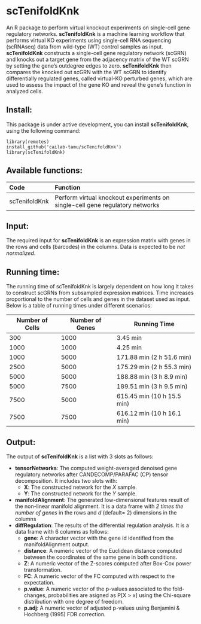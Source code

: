 scTenifoldKnk
=============

An R package to perform virtual knockout experiments on single-cell gene regulatory networks. **scTenifoldKnk** is a machine learning workflow that performs virtual KO experiments using single-cell RNA sequencing (scRNAseq) data from wild-type (WT) control samples as input. **scTenifoldKnk** constructs a single-cell gene regulatory network (scGRN) and knocks out a target gene from the adjacency matrix of the WT scGRN by setting the gene’s outdegree edges to zero. **scTenifoldKnk** then compares the knocked out scGRN with the WT scGRN to identify differentially regulated genes, called virtual-KO perturbed genes, which are used to assess the impact of the gene KO and reveal the gene’s function in analyzed cells.

Install:
-------
This package is under active development, you can install **scTenifoldKnk**, using the following command:

```{R}
library(remotes)
install_github('cailab-tamu/scTenifoldKnk')
library(scTenifoldKnk)
```

Available functions:
--------------------

|Code| Function |
|:-|:-|
|scTenifoldKnk|Perform virtual knockout experiments on single-cell gene regulatory networks|

Input:
--------
The required input for **scTenifoldKnk** is an expression matrix with genes in the rows and cells (barcodes) in the columns. Data is expected to be _not normalized_.

Running time:
--------
The running time of scTenifoldKnk is largely dependent on how long it takes to construct scGRNs from subsampled expression matrices. Time increases proportional to the number of cells and genes in the dataset used as input. Below is a table of running times under different scenarios:

| Number of Cells | Number of Genes | Running Time |
|-----------------|-----------------|--------------|
| 300             | 1000            | 3.45 min     |
| 1000            | 1000            | 4.25 min     |
| 1000            | 5000            | 171.88 min (2 h 51.6 min) |
| 2500            | 5000            | 175.29 min (2 h 55.3 min) |
| 5000            | 5000            | 188.88 min (3 h 8.9 min) |
| 5000            | 7500            | 189.51 min (3 h 9.5 min)  |
| 7500            | 5000            | 615.45 min (10 h 15.5 min) |
| 7500            | 7500            | 616.12 min (10 h 16.1 min)  |


Output:
--------
The output of **scTenifoldKnk** is a list with 3 slots as follows: 
  * **tensorNetworks**: The computed weight-averaged denoised gene regulatory networks after CANDECOMP/PARAFAC (CP) tensor decomposition. It includes two slots with:
    * **X**: The constructed network for the _X_ sample.
    * **Y**: The constructed network for the _Y_ sample.
  * **manifoldAlignment**: The generated low-dimensional features result of the non-linear manifold alignment. It is a data frame with _2 times the number of genes_ in the rows and _d_ (default= 2) dimensions in the columns
  * **diffRegulation**: The results of the differential regulation analysis. It is a data frame with 6 columns as follows:
    * **gene**: A character vector with the gene id identified from the manifoldAlignment output.
    * **distance**: A numeric vector of the Euclidean distance computed between the coordinates of the same gene in both conditions.
    * **Z**: A numeric vector of the Z-scores computed after Box-Cox power transformation.
    * **FC**: A numeric vector of the FC computed with respect to the expectation.
    * **p.value**: A numeric vector of the p-values associated to the fold-changes, probabilities are asigned as P[X > x] using the Chi-square distribution with one degree of freedom.
    * **p.adj**: A numeric vector of adjusted p-values using Benjamini & Hochberg (1995) FDR correction.
